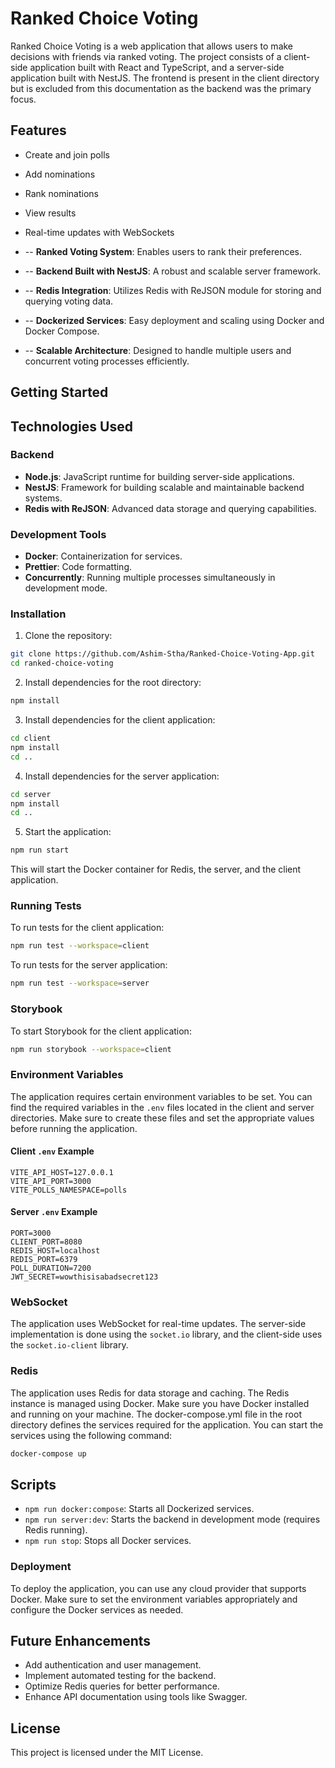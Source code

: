 
# Ranked Choice Voting

Ranked Choice Voting is a web application that allows users to make decisions with friends via ranked voting. The project consists of a client-side application built with React and TypeScript, and a server-side application built with NestJS. The frontend is present in the client directory but is excluded from this documentation as the backend was the primary focus.

## Features

- Create and join polls
- Add nominations
- Rank nominations
- View results
- Real-time updates with WebSockets

- -- **Ranked Voting System**: Enables users to rank their preferences.
- -- **Backend Built with NestJS**: A robust and scalable server framework.
- -- **Redis Integration**: Utilizes Redis with ReJSON module for storing and querying voting data.
- -- **Dockerized Services**: Easy deployment and scaling using Docker and Docker Compose.
- -- **Scalable Architecture**: Designed to handle multiple users and concurrent voting processes efficiently.

## Getting Started

## Technologies Used

### Backend
- **Node.js**: JavaScript runtime for building server-side applications.
- **NestJS**: Framework for building scalable and maintainable backend systems.
- **Redis with ReJSON**: Advanced data storage and querying capabilities.

### Development Tools
- **Docker**: Containerization for services.
- **Prettier**: Code formatting.
- **Concurrently**: Running multiple processes simultaneously in development mode.


### Installation

1. Clone the repository:

```sh
git clone https://github.com/Ashim-Stha/Ranked-Choice-Voting-App.git
cd ranked-choice-voting
```

2. Install dependencies for the root directory:

```sh
npm install
```

3. Install dependencies for the client application:

```sh
cd client
npm install
cd ..
```

4. Install dependencies for the server application:

```sh
cd server
npm install
cd ..
```

5. Start the application:

```sh
npm run start
```

This will start the Docker container for Redis, the server, and the client application.

### Running Tests

To run tests for the client application:

```sh
npm run test --workspace=client
```

To run tests for the server application:

```sh
npm run test --workspace=server
```

### Storybook

To start Storybook for the client application:

```sh
npm run storybook --workspace=client
```

### Environment Variables

The application requires certain environment variables to be set. You can find the required variables in the `.env` files located in the client and server directories. Make sure to create these files and set the appropriate values before running the application.

#### Client `.env` Example

```env
VITE_API_HOST=127.0.0.1
VITE_API_PORT=3000
VITE_POLLS_NAMESPACE=polls
```

#### Server `.env` Example

```env
PORT=3000
CLIENT_PORT=8080
REDIS_HOST=localhost
REDIS_PORT=6379
POLL_DURATION=7200
JWT_SECRET=wowthisisabadsecret123
```

### WebSocket

The application uses WebSocket for real-time updates. The server-side implementation is done using the `socket.io` library, and the client-side uses the `socket.io-client` library.

### Redis

The application uses Redis for data storage and caching. The Redis instance is managed using Docker. Make sure you have Docker installed and running on your machine. The docker-compose.yml file in the root directory defines the services required for the application. You can start the services using the following command:

```sh
docker-compose up
```

## Scripts

- `npm run docker:compose`: Starts all Dockerized services.
- `npm run server:dev`: Starts the backend in development mode (requires Redis running).
- `npm run stop`: Stops all Docker services.

### Deployment

To deploy the application, you can use any cloud provider that supports Docker. Make sure to set the environment variables appropriately and configure the Docker services as needed.

## Future Enhancements

- Add authentication and user management.
- Implement automated testing for the backend.
- Optimize Redis queries for better performance.
- Enhance API documentation using tools like Swagger.

## License

This project is licensed under the MIT License.
